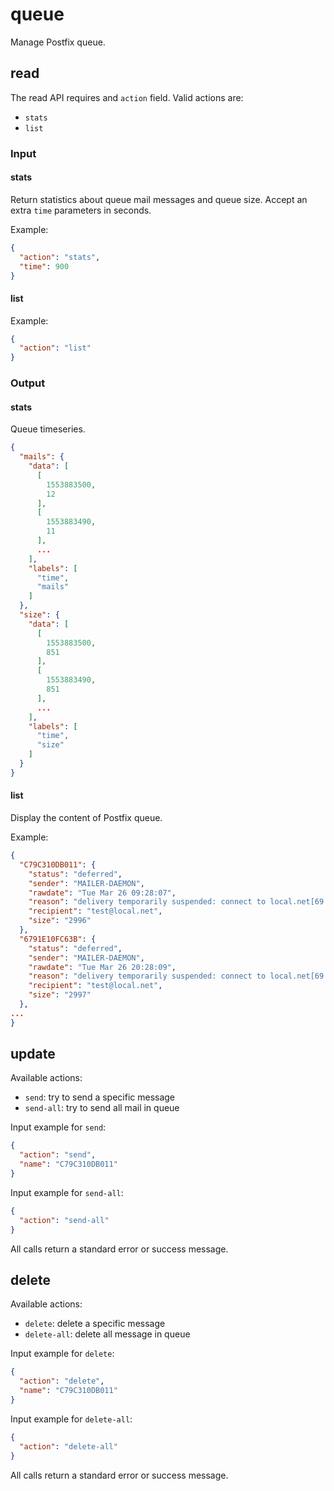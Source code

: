 # queue

Manage Postfix queue.

## read

The read API requires and `action` field.
Valid actions are:

- `stats`
- `list`

### Input

#### stats

Return statistics about queue mail messages and queue size.
Accept an extra `time` parameters in seconds.

Example:
```json
{
  "action": "stats",
  "time": 900
}
```

#### list

Example:
```json
{
  "action": "list"
}
```

### Output

#### stats

Queue timeseries.

```json
{
  "mails": {
    "data": [
      [
        1553883500,
        12
      ],
      [
        1553883490,
        11
      ],
      ...
    ],
    "labels": [
      "time",
      "mails"
    ]
  },
  "size": {
    "data": [
      [
        1553883500,
        851
      ],
      [
        1553883490,
        851
      ],
      ...
    ],
    "labels": [
      "time",
      "size"
    ]
  }
}

```

#### list

Display the content of Postfix queue.

Example:
```json
{
  "C79C310DB011": {
    "status": "deferred",
    "sender": "MAILER-DAEMON",
    "rawdate": "Tue Mar 26 09:28:07",
    "reason": "delivery temporarily suspended: connect to local.net[69.172.201.153]:25: Connection refused",
    "recipient": "test@local.net",
    "size": "2996"
  },
  "6791E10FC63B": {
    "status": "deferred",
    "sender": "MAILER-DAEMON",
    "rawdate": "Tue Mar 26 20:28:09",
    "reason": "delivery temporarily suspended: connect to local.net[69.172.201.153]:25: Connection refused",
    "recipient": "test@local.net",
    "size": "2997"
  },
...
}
```

## update

Available actions:

- `send`: try to send a specific message
- `send-all`: try to send all mail in queue

Input example for `send`:
```json
{
  "action": "send",
  "name": "C79C310DB011"
}
```

Input example for `send-all`:
```json
{
  "action": "send-all"
}
```

All calls return a standard error or success message.

## delete

Available actions:

- `delete`: delete a specific message
- `delete-all`: delete all message in queue

Input example for `delete`:
```json
{
  "action": "delete",
  "name": "C79C310DB011"
}
```

Input example for `delete-all`:
```json
{
  "action": "delete-all"
}
```

All calls return a standard error or success message.

